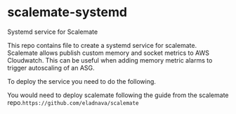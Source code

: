 # scalemate-systemd
Systemd service for Scalemate

This repo contains file to create a systemd service for scalemate. Scalemate allows publish custom memory and socket metrics to AWS Cloudwatch. This can be useful when adding memory metric alarms to trigger autoscaling of an ASG.

To deploy the service you need to do the following.

You would need to deploy scalemate following the guide from the scalemate repo.```https://github.com/eladnava/scalemate```




